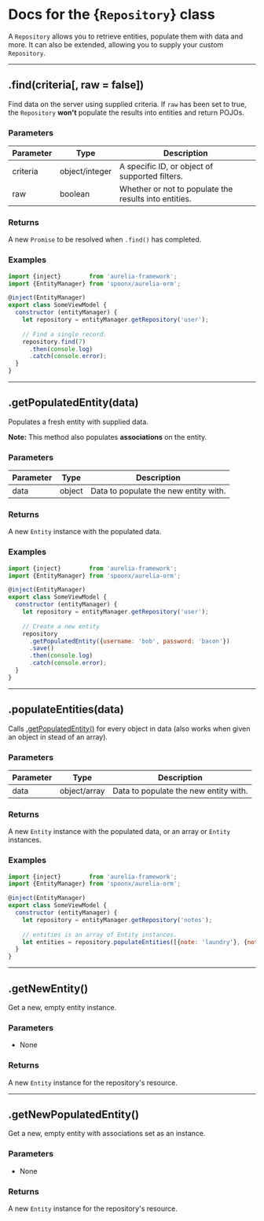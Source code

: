 Docs for the {`Repository`} class
=======

A `Repository` allows you to retrieve entities, populate them with data and more.
It can also be extended, allowing you to supply your custom `Repository`.

-----

.find(criteria[, raw = false])
------

Find data on the server using supplied criteria. If `raw` has been set to true, the `Repository` **won't** populate the results into entities and return POJOs.

### Parameters

| Parameter | Type           | Description                                           |
| --------- | -------------- | ----------------------------------------------------- |
| criteria  | object/integer | A specific ID, or object of supported filters.        |
| raw       | boolean        | Whether or not to populate the results into entities. |

### Returns
A new `Promise` to be resolved when `.find()` has completed.

### Examples

```javascript
import {inject}        from 'aurelia-framework';
import {EntityManager} from 'spoonx/aurelia-orm';

@inject(EntityManager)
export class SomeViewModel {
  constructor (entityManager) {
    let repository = entityManager.getRepository('user');
    
    // Find a single record.
    repository.find(7)
      .then(console.log)
      .catch(console.error);
  }
}
```

--------

.getPopulatedEntity(data)
------

Populates a fresh entity with supplied data.

**Note:** This method also populates **associations** on the entity.

### Parameters

| Parameter | Type   | Description                           |
| --------- | ------ | ------------------------------------- |
| data      | object | Data to populate the new entity with. |

### Returns

A new `Entity` instance with the populated data.

### Examples

```javascript
import {inject}        from 'aurelia-framework';
import {EntityManager} from 'spoonx/aurelia-orm';

@inject(EntityManager)
export class SomeViewModel {
  constructor (entityManager) {
    let repository = entityManager.getRepository('user');
    
    // Create a new entity
    repository
      .getPopulatedEntity({username: 'bob', password: 'bacon'})
      .save()
      .then(console.log)
      .catch(console.error);
  }
}
```

--------

.populateEntities(data)
-------

Calls [.getPopulatedEntity()](#getpopulatedentitydata) for every object in data (also works when given an object in stead of an array).

### Parameters

| Parameter | Type   | Description                                 |
| --------- | ------ | ------------------------------------------- |
| data      | object/array | Data to populate the new entity with. |

### Returns

A new `Entity` instance with the populated data, or an array or `Entity` instances.

### Examples

```javascript
import {inject}        from 'aurelia-framework';
import {EntityManager} from 'spoonx/aurelia-orm';

@inject(EntityManager)
export class SomeViewModel {
  constructor (entityManager) {
    let repository = entityManager.getRepository('notes');
    
    // entities is an array of Entity instances.
    let entities = repository.populateEntities([{note: 'laundry'}, {note: 'bacon'}]);
  }
}
```

--------

.getNewEntity()
-------

Get a new, empty entity instance.

### Parameters

* None

### Returns

A new `Entity` instance for the repository's resource.

--------

.getNewPopulatedEntity()
-------

Get a new, empty entity with associations set as an instance.

### Parameters

* None

### Returns

A new `Entity` instance for the repository's resource.
